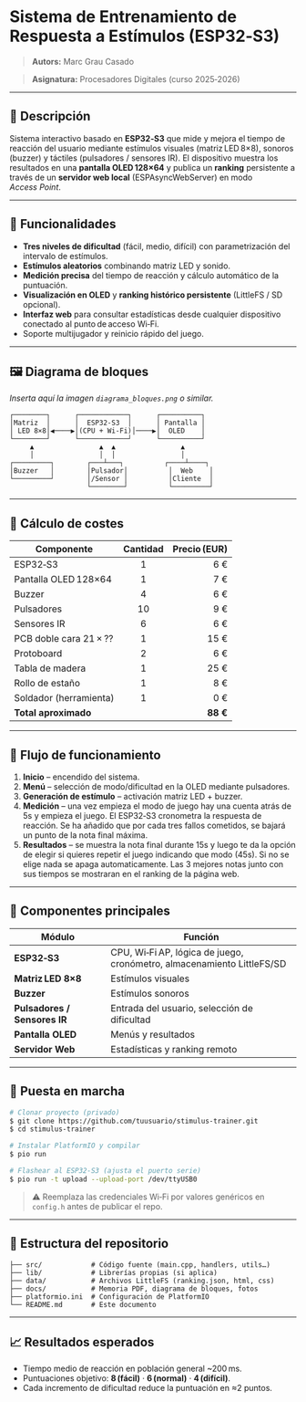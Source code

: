 # Sistema de Entrenamiento de Respuesta a Estímulos (ESP32‑S3)

> **Autors:** Marc Grau Casado

> **Asignatura:** Procesadores Digitales (curso 2025‑2026)

---

## 📑 Descripción

Sistema interactivo basado en **ESP32‑S3** que mide y mejora el tiempo de reacción del usuario mediante estímulos visuales (matriz LED 8×8), sonoros (buzzer) y táctiles (pulsadores / sensores IR).
El dispositivo muestra los resultados en una **pantalla OLED 128×64** y publica un **ranking** persistente a través de un **servidor web local** (ESPAsyncWebServer) en modo *Access Point*.

---

## 🎯 Funcionalidades

* **Tres niveles de dificultad** (fácil, medio, difícil) con parametrización del intervalo de estímulos.
* **Estímulos aleatorios** combinando matriz LED y sonido.
* **Medición precisa** del tiempo de reacción y cálculo automático de la puntuación.
* **Visualización en OLED** y **ranking histórico persistente** (LittleFS / SD opcional).
* **Interfaz web** para consultar estadísticas desde cualquier dispositivo conectado al punto de acceso Wi‑Fi.
* Soporte multijugador y reinicio rápido del juego.

---

## 🖼️ Diagrama de bloques

*Inserta aquí la imagen `diagrama_bloques.png` o similar.*

```
┌────────┐      ┌────────────┐      ┌──────────┐
│Matriz  │      │  ESP32‑S3  │      │ Pantalla │
│ LED 8×8│◀────▶│(CPU + Wi‑Fi)│────▶│  OLED    │
└────────┘      └────────────┘      └──────────┘
     ▲                ▲  ▲                ▲
     │                │  │                │
┌─────────┐        ┌───┴───┐          ┌────┴────┐
│Buzzer   │        │Pulsador│          │  Web    │
└─────────┘        │/Sensor │          │Cliente  │
                   └────────┘          └─────────┘
```

---

## 💸 Cálculo de costes

| Componente             | Cantidad | Precio (EUR) |
| ---------------------- | :------: | -----------: |
| ESP32‑S3               |     1    |          6 € |
| Pantalla OLED 128×64   |     1    |          7 € |
| Buzzer                 |     4    |          6 € |
| Pulsadores             |    10    |          9 € |
| Sensores IR            |     6    |          6 € |
| PCB doble cara 21 × ?? |     1    |         15 € |
| Protoboard             |     2    |          6 € |
| Tabla de madera        |     1    |         25 € |
| Rollo de estaño        |     1    |          8 € |
| Soldador (herramienta) |     1    |          0 € |
| **Total aproximado**   |          |     **88 €** |

---

## 🔄 Flujo de funcionamiento

1. **Inicio** – encendido del sistema.
2. **Menú** – selección de modo/dificultad en la OLED mediante pulsadores.
3. **Generación de estímulo** – activación matriz LED + buzzer.
4. **Medición** – una vez empieza el modo de juego hay una cuenta atrás de 5s y empieza el juego. El ESP32‑S3 cronometra la respuesta de reacción. Se ha añadido que por cada tres fallos cometidos, se bajará un punto de la nota final máxima.
5. **Resultados** – se muestra la nota final durante 15s y luego te da la opción de elegir si quieres repetir el juego indicando que modo (45s). Si no se elige nada se apaga automaticamente. Las 3 mejores notas junto con sus tiempos se mostraran en el ranking de la página web.

---

## 🔧 Componentes principales

| Módulo                       | Función                                                                |
| ---------------------------- | ---------------------------------------------------------------------- |
| **ESP32‑S3**                 | CPU, Wi‑Fi AP, lógica de juego, cronómetro, almacenamiento LittleFS/SD |
| **Matriz LED 8×8**           | Estímulos visuales                                                     |
| **Buzzer**                   | Estímulos sonoros                                                      |
| **Pulsadores / Sensores IR** | Entrada del usuario, selección de dificultad                           |
| **Pantalla OLED**            | Menús y resultados                                                     |
| **Servidor Web**             | Estadísticas y ranking remoto                                          |

---

## 🚀 Puesta en marcha

```bash
# Clonar proyecto (privado)
$ git clone https://github.com/tuusuario/stimulus-trainer.git
$ cd stimulus-trainer

# Instalar PlatformIO y compilar
$ pio run

# Flashear al ESP32‑S3 (ajusta el puerto serie)
$ pio run -t upload --upload-port /dev/ttyUSB0
```

> ⚠️ Reemplaza las credenciales Wi‑Fi por valores genéricos en `config.h` antes de publicar el repo.

---

## 📁 Estructura del repositorio

```
├── src/            # Código fuente (main.cpp, handlers, utils…)
├── lib/            # Librerías propias (si aplica)
├── data/           # Archivos LittleFS (ranking.json, html, css)
├── docs/           # Memoria PDF, diagrama de bloques, fotos
├── platformio.ini  # Configuración de PlatformIO
└── README.md       # Este documento
```

---

## 📈 Resultados esperados

* Tiempo medio de reacción en población general \~200 ms.
* Puntuaciones objetivo: **8 (fácil)** · **6 (normal)** · **4 (difícil)**.
* Cada incremento de dificultad reduce la puntuación en ≈2 puntos.


